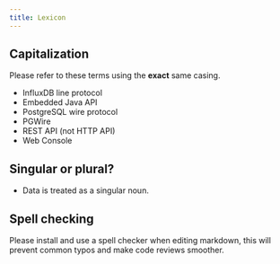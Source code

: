 ```yaml
---
title: Lexicon
---
```


## Capitalization

Please refer to these terms using the **exact** same casing.

- InfluxDB line protocol
- Embedded Java API
- PostgreSQL wire protocol
- PGWire
- REST API (not HTTP API)
- Web Console

## Singular or plural?

- Data is treated as a singular noun.

## Spell checking

Please install and use a spell checker when editing markdown, this will prevent
common typos and make code reviews smoother.
